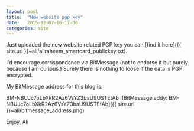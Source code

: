 ```yaml
---
layout: post
title:  "New website pgp key"
date:   2015-12-07-16-12-00
categories: site
---
```


Just uploaded the new website related PGP key you can [find it here]({{ site.url }}~ali/aliraheem_smartcard_publickey.txt).

I'd encourage corrispondance via BitMessage (not to endorse it but purely because I am curious.) Surely there is nothing to loose if the data is PGP encrypted.

My BitMessage address for this blog is:

BM-NBUJc7oLbXkR2Az6VsYZ3baU9USTEtAb
![BitMessage addy: BM-NBUJc7oLbXkR2Az6VsYZ3baU9USTEtAb]({{ site.url }}~ali/bitmessage_address.png)

Enjoy,
Ali
